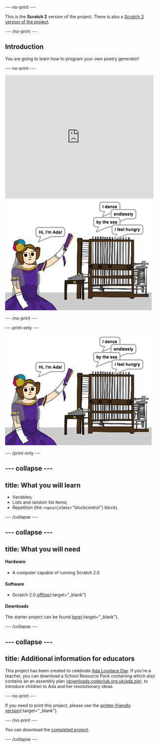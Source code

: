 --- no-print ---

This is the **Scratch 2** version of the project. There is also a [Scratch 3 version of the project](https://projects.raspberrypi.org/en/projects/poetry-generator).

--- /no-print ---

## Introduction

You are going to learn how to program your own poetry generator!

--- no-print ---

<div class="scratch-preview">
  <iframe allowtransparency="true" width="485" height="402" src="https://scratch.mit.edu/projects/embed/77844926/?autostart=false" frameborder="0" scrolling="no"></iframe>
  <img src="images/poetry-final.png">
</div>

--- /no-print ---

--- print-only ---

![game screenshot](images/poetry-final.png)

--- /print-only ---

--- collapse ---
---
title: What you will learn
---

+ Variables;
+ Lists and random list items;
+ Repetition (the `repeat`{:class="blockcontrol"} block).

--- /collapse ---

--- collapse ---
---
title: What you will need
---

#### Hardware

+ A computer capable of running Scratch 2.0

#### Software

+ Scratch 2.0 [offline](http://rpf.io/scratchoff){:target="_blank"}

#### Downloads

The starter project can be found [here](http://rpf.io/p/en/poetry-generator-scratch2-go){:target="_blank"}.

--- /collapse ---

--- collapse ---
---
title: Additional information for educators
---

This project has been created to celebrate [Ada Lovalace Day](https://findingada.com). If you're a teacher, you can download a School Resource Pack containing which also contains an an assembly plan ([downloads.codeclub.org.uk/ada.zip](http://downloads.codeclub.org.uk/ada.zip)), to introduce children to Ada and her revolutionary ideas.

--- no-print ---

If you need to print this project, please use the [printer-friendly version](https://projects.raspberrypi.org/en/projects/poetry-generator-scratch2/print){:target="_blank"}.

--- /no-print ---

You can download the [completed project](http://rpf.io/p/en/poetry-generator-scratch2-get).

--- /collapse ---
